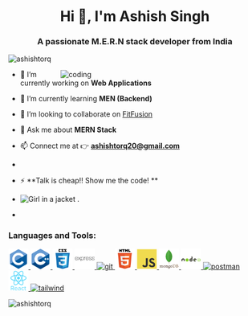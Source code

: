 <h1 align="center">Hi 👋, I'm Ashish Singh</h1>
<h3 align="center">A passionate M.E.R.N stack developer from India</h3>

<p align="left"> <img src="https://komarev.com/ghpvc/?username=ashishtorq&label=Profile%20views&color=0e75b6&style=flat" alt="ashishtorq" /> </p>


<img align= "right" alt="coding" width = "400" src = "https://camo.githubusercontent.com/cae12fddd9d6982901d82580bdf321d81fb299141098ca1c2d4891870827bf17/68747470733a2f2f6d69726f2e6d656469756d2e636f6d2f6d61782f313336302f302a37513379765349765f7430696f4a2d5a2e676966">

- 🔭 I’m currently working on **Web Applications**

- 🌱 I’m currently learning **MEN (Backend)**

- 👯 I’m looking to collaborate on [FitFusion](https://wondrous-profiterole-ec81d2.netlify.app/)

- 💬 Ask me about **MERN Stack**

- 📫 Connect me at 👉 **ashishtorq20@gmail.com**
- 

   <!--Fun fact **Talk is cheap!! Show me the code!** -->
- ⚡ **Talk is cheap!! Show me the code! **
-  <img src="https://res.cloudinary.com/js-projects/image/upload/v1671219502/WEB_DEVELOPER_jaztsb.png" alt="Girl in a jacket" width="100%" height="300px" > .

-  


<!--<p align="center"> <a href="http://deekshasharma.vercel.app/"><img src="https://github-profile-trophy.vercel.app/?username=ashishtorq&theme=monokai" alt=ashishtorq" /></a> </p> -->

<!--<h3 align="left">Connect with me:</h3>
<p align="left">
<a href="https://linkedin.com/in/https://www.linkedin.com/in/ashishsingh13/" target="blank"><img align="center" src="https://raw.githubusercontent.com/rahuldkjain/github-profile-readme-generator/master/src/images/icons/Social/linked-in-alt.svg" alt="https://www.linkedin.com/in/ashishsingh13/" height="30" width="40" /></a>
<a href="https://stackoverflow.com/users/https://stackoverflow.com/users/21774838/ashish-singh" target="blank"><img align="center" src="https://raw.githubusercontent.com/rahuldkjain/github-profile-readme-generator/master/src/images/icons/Social/stack-overflow.svg" alt="https://stackoverflow.com/users/21774838/ashish-singh" height="30" width="40" /></a>
<a href="https://instagram.com/https://www.instagram.com/ash_ish13_/" target="blank"><img align="center" src="https://raw.githubusercontent.com/rahuldkjain/github-profile-readme-generator/master/src/images/icons/Social/instagram.svg" alt="https://www.instagram.com/ash_ish13_/" height="30" width="40" /></a>
<a href="https://www.leetcode.com/https://leetcode.com/ashishtorq/" target="blank"><img align="center" src="https://raw.githubusercontent.com/rahuldkjain/github-profile-readme-generator/master/src/images/icons/Social/leet-code.svg" alt="https://leetcode.com/ashishtorq/" height="30" width="40" /></a>
</p> -->


<h3 align="left">Languages and Tools:</h3>
<p align="left"> <a href="https://www.cprogramming.com/" target="_blank" rel="noreferrer"> <img src="https://raw.githubusercontent.com/devicons/devicon/master/icons/c/c-original.svg" alt="c" width="40" height="40"/> </a> <a href="https://www.w3schools.com/cpp/" target="_blank" rel="noreferrer"> <img src="https://raw.githubusercontent.com/devicons/devicon/master/icons/cplusplus/cplusplus-original.svg" alt="cplusplus" width="40" height="40"/> </a> <a href="https://www.w3schools.com/css/" target="_blank" rel="noreferrer"> <img src="https://raw.githubusercontent.com/devicons/devicon/master/icons/css3/css3-original-wordmark.svg" alt="css3" width="40" height="40"/> </a> <a href="https://expressjs.com" target="_blank" rel="noreferrer"> <img src="https://raw.githubusercontent.com/devicons/devicon/master/icons/express/express-original-wordmark.svg" alt="express" width="40" height="40"/> </a> <a href="https://git-scm.com/" target="_blank" rel="noreferrer"> <img src="https://www.vectorlogo.zone/logos/git-scm/git-scm-icon.svg" alt="git" width="40" height="40"/> </a> <a href="https://www.w3.org/html/" target="_blank" rel="noreferrer"> <img src="https://raw.githubusercontent.com/devicons/devicon/master/icons/html5/html5-original-wordmark.svg" alt="html5" width="40" height="40"/> </a> <a href="https://developer.mozilla.org/en-US/docs/Web/JavaScript" target="_blank" rel="noreferrer"> <img src="https://raw.githubusercontent.com/devicons/devicon/master/icons/javascript/javascript-original.svg" alt="javascript" width="40" height="40"/> </a> <a href="https://www.mongodb.com/" target="_blank" rel="noreferrer"> <img src="https://raw.githubusercontent.com/devicons/devicon/master/icons/mongodb/mongodb-original-wordmark.svg" alt="mongodb" width="40" height="40"/> </a> <a href="https://nodejs.org" target="_blank" rel="noreferrer"> <img src="https://raw.githubusercontent.com/devicons/devicon/master/icons/nodejs/nodejs-original-wordmark.svg" alt="nodejs" width="40" height="40"/> </a> <a href="https://postman.com" target="_blank" rel="noreferrer"> <img src="https://www.vectorlogo.zone/logos/getpostman/getpostman-icon.svg" alt="postman" width="40" height="40"/> </a> <a href="https://reactjs.org/" target="_blank" rel="noreferrer"> <img src="https://raw.githubusercontent.com/devicons/devicon/master/icons/react/react-original-wordmark.svg" alt="react" width="40" height="40"/> </a> <a href="https://tailwindcss.com/" target="_blank" rel="noreferrer"> <img src="https://www.vectorlogo.zone/logos/tailwindcss/tailwindcss-icon.svg" alt="tailwind" width="40" height="40"/> </a> </p>


<!--  <p><img align="left" src="https://github-readme-stats.vercel.app/api/top-langs?username=ashishtorq&show_icons=true&locale=en&layout=compact" alt="ashishtorq" /></p> -->

<!-- <p>&nbsp;<img align="center" src="https://github-readme-stats.vercel.app/api?username=ashishtorq&show_icons=true&locale=en" alt="ashishtorq" /></p> -->
<!-- <p><img align="left" src="https://github-readme-stats.vercel.app/api/top-langs?username=ashishtorq&show_icons=true&locale=en&layout=compact" alt="ashishtorq" /></p>

<!-- <p>&nbsp;<img align="center" src="https://github-readme-stats.vercel.app/api?username=ashishtorq&show_icons=true&locale=en" alt="ashishtorq" /></p> -->
<!--- <p><img align="left" src="https://github-readme-stats.vercel.app/api/top-langs?username=ashishtorq&show_icons=true&locale=en&layout=compact" alt="ashishtorq" /></p>

<!--  <p>&nbsp;<img align="center" src="https://github-readme-stats.vercel.app/api?username=ashishtorq&show_icons=true&locale=en" alt="ashishtorq" /></p> -->
<!--  This line of code is for no. of languages used in my github account -->
 <p><img align="left" src="https://github-readme-stats.vercel.app/api/top-langs?username=ashishtorq&show_icons=true&locale=en&layout=compact" alt="ashishtorq" /></p>

 <!--  This line of code is for the stats of github account -->
 <!-- <p>&nbsp;<img align="center" src="https://github-readme-stats.vercel.app/api?username=ashishtorq&show_icons=true&locale=en" alt="ashishtorq" /></p> -->

<!-- <p><img align="center" src="https://github-readme-streak-stats.herokuapp.com/?user=ashishtorq&" alt="ashishtorq" /></p>  -->

<!--<p><img align="center" src="https://leetcode.card.workers.dev/ashishtorq?theme=dark&font=baloo&extension=null" /></p>
